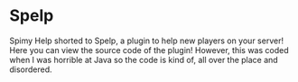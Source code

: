 # Spelp
Spimy Help shorted to Spelp, a plugin to help new players on your server! Here you can view the source code of the plugin! However, this was coded when I was horrible at Java so the code is kind of, all over the place and disordered.
